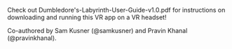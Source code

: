 Check out Dumbledore's-Labyrinth-User-Guide-v1.0.pdf for instructions on downloading and running this VR app on a VR headset!

Co-authored by Sam Kusner (@samkusner) and Pravin Khanal (@pravinkhanal).
